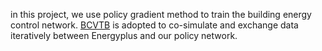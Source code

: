in this project, we use policy gradient method to train the building energy control network. [BCVTB](https://simulationresearch.lbl.gov/bcvtb/Download) is adopted to co-simulate and exchange data iteratively between Energyplus and our policy network.  
